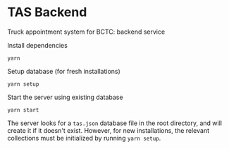 # TAS Backend

Truck appointment system for BCTC: backend service

Install dependencies
```
yarn
```

Setup database (for fresh installations)
```
yarn setup
```

Start the server using existing database
```
yarn start
```

The server looks for a `tas.json` database file in the root directory, and will create it if it doesn't exist. However, for new installations, the relevant collections must be initialized by running `yarn setup`.
